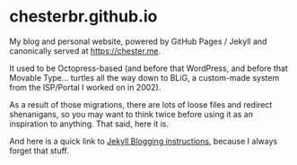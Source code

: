 # chesterbr.github.io

My blog and personal website, powered by GitHub Pages / Jekyll and canonically served at https://chester.me.

It used to be Octopress-based (and before that WordPress, and before that Movable Type... turtles all the way down to BLiG, a custom-made system from the ISP/Portal I worked on in 2002).

As a result of those migrations, there are lots of loose files and redirect shenanigans, so you may want to think twice before using it as an inspiration to anything. That said, here it is.

And here is a quick link to [Jekyll Blogging instructions](https://jekyllrb.com/docs/step-by-step/08-blogging/), because I always forget that stuff.

